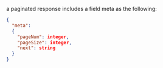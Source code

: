 a paginated response includes a field meta as the following:
```json
{
  "meta": 
  {
    "pageNum": integer,
    "pageSize": integer,
    "next": string
  }
}
```